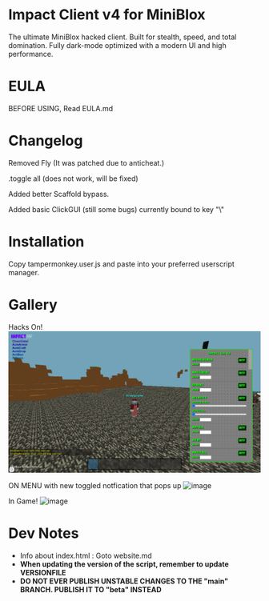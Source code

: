 # Impact Client v4 for MiniBlox

The ultimate MiniBlox hacked client. Built for stealth, speed, and total domination. Fully dark-mode optimized with a modern UI and high performance.

# EULA

BEFORE USING, Read EULA.md

# Changelog

Removed Fly (It was patched due to anticheat.)

.toggle all (does not work, will be fixed)

Added better Scaffold bypass.

Added basic ClickGUI (still some bugs) currently bound to key "\\"

# Installation

Copy tampermonkey.user.js and paste into your preferred userscript manager.

# Gallery
Hacks On!
![Hacks On!](./.github/images/client.png)

ON MENU with new toggled notfication that pops up
![image](https://github.com/user-attachments/assets/5580f818-10a4-488d-959e-6d2a3410f8a5)

In Game!
![image](https://github.com/user-attachments/assets/02dbf119-4c99-47f2-af53-6348e50e48be)


# Dev Notes

- Info about index.html : Goto website.md
- **When updating the version of the script, remember to update VERSIONFILE**
- **DO NOT EVER PUBLISH UNSTABLE CHANGES TO THE "main" BRANCH. PUBLISH IT TO "beta" INSTEAD**

